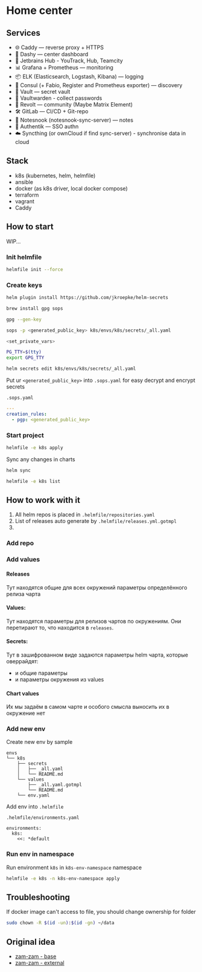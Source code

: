 # Home center

## Services

- 🌐 Caddy — reverse proxy + HTTPS
- 🎯 Dashy — center dashboard
- 🧠 Jetbrains Hub - YouTrack, Hub, Teamcity
- 📊 Grafana + Prometheus — monitoring
- 📦 ELK (Elasticsearch, Logstash, Kibana) — logging
- 🧭 Consul (+ Fabio, Register and Prometheus exporter) — discovery
- 🔑 Vault — secret vault
- 🤫 Vaultwarden - collect passwords
- 💬 Revolt — community (Maybe Matrix Element)
- 🛠 GitLab — CI/CD + Git-repo
- 📝 Notesnook (notesnook-sync-server) — notes
- 🔐 Authentik — SSO authn
- ☁️ Syncthing (or ownCloud if find sync-server) - synchronise data in cloud

## Stack

- k8s (kubernetes, helm, helmfile)
- ansible
- docker (as k8s driver, local docker compose)
- terraform
- vagrant
- Caddy

## How to start

WIP...

### Init helmfile

```bash
helmfile init --force
```

### Create keys

```bash
helm plugin install https://github.com/jkroepke/helm-secrets

brew install gpg sops

gpg --gen-key

sops -p <generated_public_key> k8s/envs/k8s/secrets/_all.yaml

<set_private_vars>

PG_TTY=$(tty)
export GPG_TTY

helm secrets edit k8s/envs/k8s/secrets/_all.yaml
```

Put ur `<generated_public_key>` into `.sops.yaml` for easy decrypt and encrypt secrets

`.sops.yaml`
```YAML
---
creation_rules:
  - pgp: <generated_public_key>
```

### Start project

```bash
helmfile -e k8s apply
```

Sync any changes in charts

```bash
helm sync
```



```bash
helmfile -e k8s list
```

## How to work with it

1. All helm repos is placed in `.helmfile/repositories.yaml`
2. List of releases auto generate by `.helmfile/releases.yml.gotmpl`
3.

### Add repo

### Add values

#### Releases

Тут находятся общие для всех окружений параметры определённого релиза чарта

#### Values:

Тут находятся параметры для релизов чартов по окружениям.
Они перетирают то, что находится в `releases`.

#### Secrets:

Тут в зашифрованном виде задаются параметры helm чарта, которые оверрайдят:
- и общие параметры
- и параметры окружения из values

#### Chart values

Их мы задаём в самом чарте и особого смысла выносить их в окружение нет

### Add new env

Create new env by sample

```
envs
└── k8s
    ├── secrets
    │   ├── _all.yaml
    │   └── README.md
    └── values
        ├── _all.yaml.gotmpl
        └── README.md
    └── env.yaml
```

Add env into `.helmfile`

`.helmfile/environments.yaml`
```YML
environments:
  k8s:
    <<: *default
```

### Run env in namespace

Run environment `k8s` in `k8s-env-namespace` namespace

```bash
helmfile -e k8s -n k8s-env-namespace apply
```

## Troubleshooting

If docker image can't access to file, you should change ownership for folder

```bash
sudo chown -R $(id -un):$(id -gn) ~/data
```

## Original idea

- [zam-zam - base](https://github.com/zam-zam/helmfile-examples)
- [zam-zam - external](https://github.com/zam-zam/zzamzam-k8s/blob/master/envs/k8s/env.yaml)
